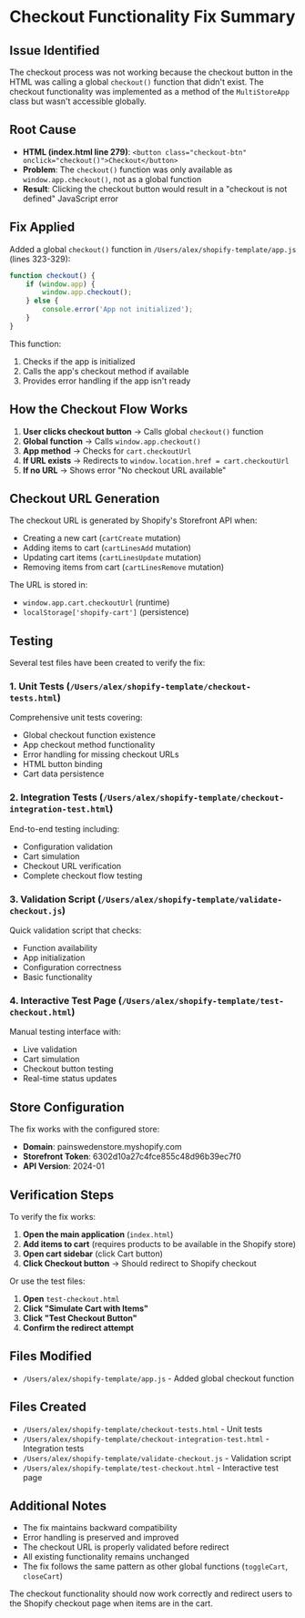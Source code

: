 # Checkout Functionality Fix Summary

## Issue Identified

The checkout process was not working because the checkout button in the HTML was calling a global `checkout()` function that didn't exist. The checkout functionality was implemented as a method of the `MultiStoreApp` class but wasn't accessible globally.

## Root Cause

- **HTML (index.html line 279)**: `<button class="checkout-btn" onclick="checkout()">Checkout</button>`
- **Problem**: The `checkout()` function was only available as `window.app.checkout()`, not as a global function
- **Result**: Clicking the checkout button would result in a "checkout is not defined" JavaScript error

## Fix Applied

Added a global `checkout()` function in `/Users/alex/shopify-template/app.js` (lines 323-329):

```javascript
function checkout() {
    if (window.app) {
        window.app.checkout();
    } else {
        console.error('App not initialized');
    }
}
```

This function:
1. Checks if the app is initialized
2. Calls the app's checkout method if available
3. Provides error handling if the app isn't ready

## How the Checkout Flow Works

1. **User clicks checkout button** → Calls global `checkout()` function
2. **Global function** → Calls `window.app.checkout()`
3. **App method** → Checks for `cart.checkoutUrl`
4. **If URL exists** → Redirects to `window.location.href = cart.checkoutUrl`
5. **If no URL** → Shows error "No checkout URL available"

## Checkout URL Generation

The checkout URL is generated by Shopify's Storefront API when:
- Creating a new cart (`cartCreate` mutation)
- Adding items to cart (`cartLinesAdd` mutation)
- Updating cart items (`cartLinesUpdate` mutation)
- Removing items from cart (`cartLinesRemove` mutation)

The URL is stored in:
- `window.app.cart.checkoutUrl` (runtime)
- `localStorage['shopify-cart']` (persistence)

## Testing

Several test files have been created to verify the fix:

### 1. Unit Tests (`/Users/alex/shopify-template/checkout-tests.html`)
Comprehensive unit tests covering:
- Global checkout function existence
- App checkout method functionality
- Error handling for missing checkout URLs
- HTML button binding
- Cart data persistence

### 2. Integration Tests (`/Users/alex/shopify-template/checkout-integration-test.html`)
End-to-end testing including:
- Configuration validation
- Cart simulation
- Checkout URL verification
- Complete checkout flow testing

### 3. Validation Script (`/Users/alex/shopify-template/validate-checkout.js`)
Quick validation script that checks:
- Function availability
- App initialization
- Configuration correctness
- Basic functionality

### 4. Interactive Test Page (`/Users/alex/shopify-template/test-checkout.html`)
Manual testing interface with:
- Live validation
- Cart simulation
- Checkout button testing
- Real-time status updates

## Store Configuration

The fix works with the configured store:
- **Domain**: painswedenstore.myshopify.com
- **Storefront Token**: 6302d10a27c4fce855c48d96b39ec7f0
- **API Version**: 2024-01

## Verification Steps

To verify the fix works:

1. **Open the main application** (`index.html`)
2. **Add items to cart** (requires products to be available in the Shopify store)
3. **Open cart sidebar** (click Cart button)
4. **Click Checkout button** → Should redirect to Shopify checkout

Or use the test files:

1. **Open** `test-checkout.html`
2. **Click "Simulate Cart with Items"**
3. **Click "Test Checkout Button"**
4. **Confirm the redirect attempt**

## Files Modified

- `/Users/alex/shopify-template/app.js` - Added global checkout function

## Files Created

- `/Users/alex/shopify-template/checkout-tests.html` - Unit tests
- `/Users/alex/shopify-template/checkout-integration-test.html` - Integration tests  
- `/Users/alex/shopify-template/validate-checkout.js` - Validation script
- `/Users/alex/shopify-template/test-checkout.html` - Interactive test page

## Additional Notes

- The fix maintains backward compatibility
- Error handling is preserved and improved
- The checkout URL is properly validated before redirect
- All existing functionality remains unchanged
- The fix follows the same pattern as other global functions (`toggleCart`, `closeCart`)

The checkout functionality should now work correctly and redirect users to the Shopify checkout page when items are in the cart.